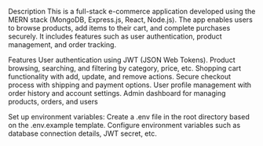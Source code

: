 Description
This is a full-stack e-commerce application developed using the MERN stack (MongoDB, Express.js, React, Node.js).
The app enables users to browse products, add items to their cart, and complete purchases securely.
It includes features such as user authentication, product management, and order tracking.

Features
User authentication using JWT (JSON Web Tokens).
Product browsing, searching, and filtering by category, price, etc.
Shopping cart functionality with add, update, and remove actions.
Secure checkout process with shipping and payment options.
User profile management with order history and account settings.
Admin dashboard for managing products, orders, and users


Set up environment variables:
Create a .env file in the root directory based on the .env.example template.
Configure environment variables such as database connection details, JWT secret, etc.
